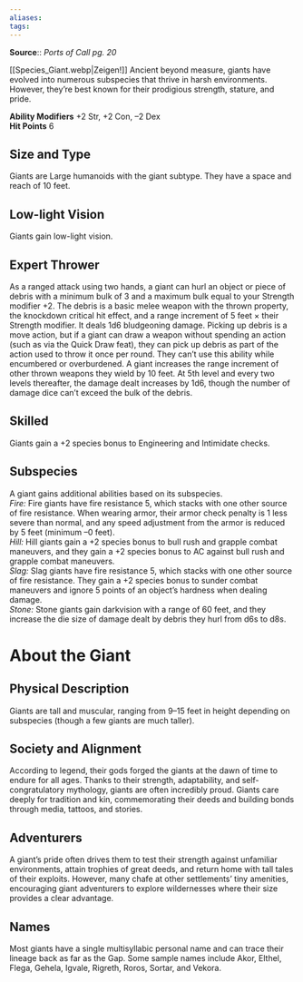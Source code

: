 ```yaml
---
aliases: 
tags: 
---
```

**Source**:: _Ports of Call pg. 20_  

[[Species_Giant.webp|Zeigen!]]
Ancient beyond measure, giants have evolved into numerous subspecies that thrive in harsh environments. However, they’re best known for their prodigious strength, stature, and pride.  
  
**Ability Modifiers** +2 Str, +2 Con, –2 Dex  
**Hit Points** 6

## Size and Type

Giants are Large humanoids with the giant subtype. They have a space and reach of 10 feet.  

## Low-light Vision

Giants gain low-light vision.  

## Expert Thrower

As a ranged attack using two hands, a giant can hurl an object or piece of debris with a minimum bulk of 3 and a maximum bulk equal to your Strength modifier +2. The debris is a basic melee weapon with the thrown property, the knockdown critical hit effect, and a range increment of 5 feet × their Strength modifier. It deals 1d6 bludgeoning damage. Picking up debris is a move action, but if a giant can draw a weapon without spending an action (such as via the Quick Draw feat), they can pick up debris as part of the action used to throw it once per round. They can’t use this ability while encumbered or overburdened. A giant increases the range increment of other thrown weapons they wield by 10 feet. At 5th level and every two levels thereafter, the damage dealt increases by 1d6, though the number of damage dice can’t exceed the bulk of the debris.  

## Skilled

Giants gain a +2 species bonus to Engineering and Intimidate checks.  

## Subspecies

A giant gains additional abilities based on its subspecies.  
_Fire:_ Fire giants have fire resistance 5, which stacks with one other source of fire resistance. When wearing armor, their armor check penalty is 1 less severe than normal, and any speed adjustment from the armor is reduced by 5 feet (minimum –0 feet).  
_Hill:_ Hill giants gain a +2 species bonus to bull rush and grapple combat maneuvers, and they gain a +2 species bonus to AC against bull rush and grapple combat maneuvers.  
_Slag:_ Slag giants have fire resistance 5, which stacks with one other source of fire resistance. They gain a +2 species bonus to sunder combat maneuvers and ignore 5 points of an object’s hardness when dealing damage.  
_Stone:_ Stone giants gain darkvision with a range of 60 feet, and they increase the die size of damage dealt by debris they hurl from d6s to d8s.

# About the Giant

## Physical Description

Giants are tall and muscular, ranging from 9–15 feet in height depending on subspecies (though a few giants are much taller).  

## Society and Alignment

According to legend, their gods forged the giants at the dawn of time to endure for all ages. Thanks to their strength, adaptability, and self-congratulatory mythology, giants are often incredibly proud. Giants care deeply for tradition and kin, commemorating their deeds and building bonds through media, tattoos, and stories.  

## Adventurers

A giant’s pride often drives them to test their strength against unfamiliar environments, attain trophies of great deeds, and return home with tall tales of their exploits. However, many chafe at other settlements’ tiny amenities, encouraging giant adventurers to explore wildernesses where their size provides a clear advantage.  

## Names

Most giants have a single multisyllabic personal name and can trace their lineage back as far as the Gap. Some sample names include Akor, Elthel, Flega, Gehela, Igvale, Rigreth, Roros, Sortar, and Vekora.
